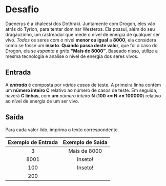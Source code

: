 # Desafio

Daenerys é a khaleesi dos Dothraki. Juntamente com Drogon, eles vão atrás do Tyrion, para tentar dominar Westeros. Ela possui, além do seu dragãozinho, um rastreador que mede o nível de energia de qualquer ser vivo. _Todos_ os seres com o nível **menor ou igual** a **8000**, ela considera como se fosse um **inseto**. **Quando passa deste valor**, que foi o caso do Drogon, ela se _espanta e grita_ **“Mais de 8000”**. Baseado nisso, utilize a mesma tecnologia e analise o nível de energia dos seres vivos.

## Entrada

A **_entrada_** é composta por _vários casos_ de teste. A primeira linha contém um **número inteiro C** relativo ao número de casos de teste. Em seguida, haverá **C linhas**, com **um** _número inteiro_ **N** (**100 <= N <= 100000**) relativo ao nível de energia de um ser vivo.

## Saída

Para cada valor lido, imprima o texto correspondente.

| Exemplo de Entrada | Exemplo de Saída |
| :----------------: | :--------------: |
|         3          |   Mais de 8000   |
|        8001        |     Inseto!      |
|        100         |     Inseto!      |
|        200         |                  |
